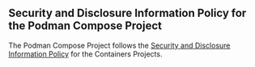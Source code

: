 ## Security and Disclosure Information Policy for the Podman Compose Project

The Podman Compose Project follows the [Security and Disclosure Information Policy](https://github.com/containers/common/blob/master/SECURITY.md) for the Containers Projects.

